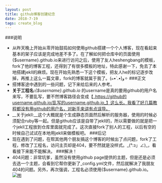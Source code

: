 ```yaml
---
layout: post
title: github博客创建纪念
date: 2018-7-19
tags: create_blog
---
```

###说明
- 从昨天晚上开始从零开始鼓捣如何使用github搭建一个个人博客，现在看起来基本的架子应该是完成地差不多了。在了解如何把仓库中的页面使用{$username}.github.io来进行访问之后，使用了友人heshengbang的模板，fork了他的博客工程，还得到了有很多模板的地址，特此感谢一下，免去了本地搭建jekll的麻烦。现在开始先熟悉一下这个模板，把友人he的标记逐步改掉，再推上这么一篇文章，fork的博客就属于我了。(๑•̀ .•́)و✧
###正文
- 搭博客途中遇到的一些问题，记下来给后来的人参考。
 - __关于工程名:___{$username}.github.io_ 的username是真的要用github的用户名来写，不要乱写，要不然博客路径会变成【_https://github的username.github.io/乱写的username.github.io_】这么长。我看了好几篇教程都没有用github的用户名，对新手来讲有点误导。
 - __关于jekll:__这个大概就是个生成静态页面然后解析的服务器，使用的时候必须配合ruby等一起。但是github应该是自带了jekll的，所以需要做的就是把一个jekll工程放到仓库里面就完成了。这次直接fork了别人的工程，以后有空的时候自己试试在本地用jekll来做模板吧。
 ###后记 
 - 现在遇到了问题，在帮其他两个朋友搞这个博客的时候出了点问题，fork了工程，修改了工程名，访问主页却是404，要不然就是没样式。\_(°:з」∠)\_，看看接下来能不能解决。
###解决！
- 404问题：非常坑爹，虽然没有使用github page提供的主题，但是还是必须去选一个主题，会看到它帮你更新了_config.yml文件，然后就解决了我朋友404的问题。另外，再次强调，工程名必须使用{$username}.github.io。![图](https://dawn1432.github.io/images/github博客创建纪念/choose_a_theme.png)
